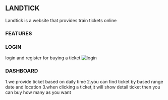 
## LANDTICK 
Landtick is a website that provides train tickets online

### FEATURES


### LOGIN
login and register for buying a ticket
![login](https://user-images.githubusercontent.com/58875585/92963006-00940e80-f49c-11ea-880b-a9c5a18940cf.png)

### DASHBOARD
 1.we provide ticket based on daily time
 2.you can find ticket by based range date and location 
 3.when clicking a ticket,it will show detail ticket then you can buy how many as you want



